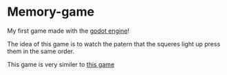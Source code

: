 Memory-game
===========

My first game made with the [godot engine](http://www.godotengine.org)!

The idea of this game is to watch the patern that the squeres light up press them in the same order.

This game is very similer to [this game](https://en.wikipedia.org/wiki/Simon_(game))


